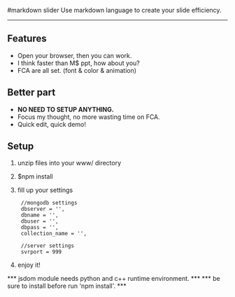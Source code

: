 #markdown slider
Use markdown language to create your slide efficiency. 
- - -

Features
---------
* Open your browser, then you can work.
* I think faster than M$ ppt, how about you?
* FCA are all set. (font & color & animation)

Better part
-----------
* **NO NEED TO SETUP ANYTHING.**
* Focus my thought, no more wasting time on FCA.
* Quick edit, quick demo!

Setup
------
1. unzip files into your www/ directory

2. $npm install

3. fill up your settings

        //mongodb settings
        dbserver = '',
        dbname = '',
        dbuser = '',
        dbpass = '',
        collection_name = '',
        
        //server settings
        svrport = 999

4. enjoy it!

*** jsdom module needs python and c++ runtime environment. ***
*** be sure to install before run 'npm install'. ***
